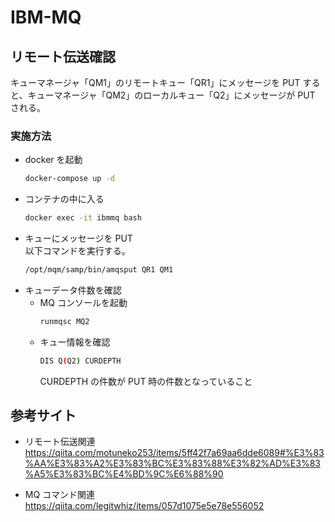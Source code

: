 # IBM-MQ

## リモート伝送確認

キューマネージャ「QM1」のリモートキュー「QR1」にメッセージを PUT すると、キューマネージャ「QM2」のローカルキュー「Q2」にメッセージが PUT される。

### 実施方法

- docker を起動
  ```bash
  docker-compose up -d
  ```
- コンテナの中に入る
  ```bash
  docker exec -it ibmmq bash
  ```
- キューにメッセージを PUT  
   以下コマンドを実行する。
  ```bash
  /opt/mqm/samp/bin/amqsput QR1 QM1
  ```
- キューデータ件数を確認
  - MQ コンソールを起動
    ```bash
    runmqsc MQ2
    ```
  - キュー情報を確認
    ```bash
    DIS Q(Q2) CURDEPTH
    ```
    CURDEPTH の件数が PUT 時の件数となっていること

## 参考サイト

- リモート伝送関連  
  https://qiita.com/motuneko253/items/5ff42f7a69aa6dde6089#%E3%83%AA%E3%83%A2%E3%83%BC%E3%83%88%E3%82%AD%E3%83%A5%E3%83%BC%E4%BD%9C%E6%88%90

- MQ コマンド関連  
  https://qiita.com/legitwhiz/items/057d1075e5e78e556052
